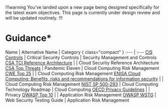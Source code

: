 !!!warning
You've landed upon a new page being designed specifically for the latest exam objectives. This page is currently under design review and will be updated routinely.
!!!

# Guidance*

Name | Alternative Name | Category { class="compact" }
:--- | :---
[CIS Controls](/guidance/cis-controls.md) | Critical Security Controls | Security Management and Controls
[CSA TCI Reference Architecture](/guidance/csa-tci-reference-architecture.md) | | Cloud Security Reference Architecture
[CSA Top Threats](/guidance/csa-top-threats.md) | Pandemic Eleven | Cloud Computing Risk Management
[CWE Top 25](/guidance/cwe-top-25.md) | | Cloud Computing Risk Management
[ENISA Cloud Computing: Benefits, risks and recommendations for information security](/guidance/enisa-cloud-computing.md) | | Cloud Computing Risk Management
[NIST SP 500-293](/guidance/nist-sp-500-293.md) | Cloud Computing Technology Roadmap | Cloud Computing
[OECD Privacy Guidelines](/guidance/oecd-privacy-guidelines.md) | | Privacy
[OWASP Top 10](/guidance/owasp-top-10.md) | | Application Risk Management
[OWASP WSTG](/guidance/owasp-wstg.md) | Web Security Testing Guide | Application Risk Management